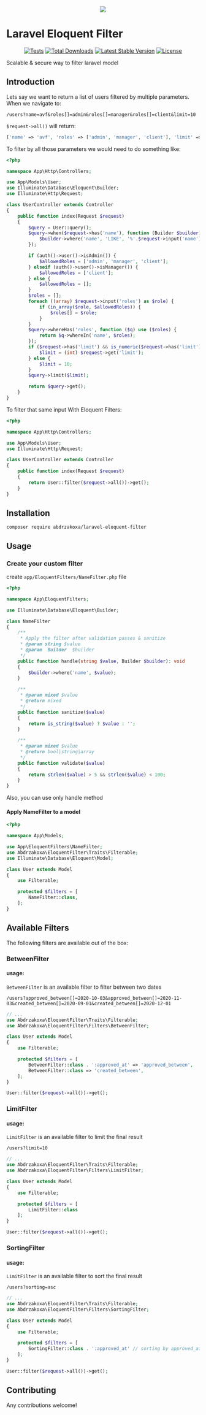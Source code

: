 <p align="center"><a href="https://laravel.com" target="_blank"><img src="https://banners.beyondco.de/Laravel%20Eloquent%20Filter.png?theme=light&packageName=abdrzakoxa%2Flaravel-eloquent-filter&pattern=architect&style=style_1&description=Make+your+laravel+eloquent+search+scalable+and+simple&md=1&showWatermark=0&fontSize=125px&images=filter&heights=auto"></a></p>

# Laravel Eloquent Filter
<p align="center">
<a href="https://github.com/abdrzakoxa/laravel-eloquent-filter/actions"><img src="https://img.shields.io/github/workflow/status/abdrzakoxa/laravel-eloquent-filter/run-tests?label=tests" alt="Tests"></a>
<a href="https://packagist.org/packages/abdrzakoxa/laravel-eloquent-filter"><img src="https://img.shields.io/packagist/dt/abdrzakoxa/laravel-eloquent-filter" alt="Total Downloads"></a>
<a href="https://packagist.org/packages/abdrzakoxa/laravel-eloquent-filter"><img src="https://img.shields.io/packagist/v/abdrzakoxa/laravel-eloquent-filter" alt="Latest Stable Version"></a>
<a href="https://packagist.org/packages/abdrzakoxa/laravel-eloquent-filter"><img src="https://img.shields.io/packagist/l/abdrzakoxa/laravel-eloquent-filter" alt="License"></a>
</p>
Scalable & secure way to filter laravel model

## Introduction
Lets say we want to return a list of users filtered by multiple parameters. When we navigate to:

`/users?name=avf&roles[]=admin&roles[]=manager&roles[]=client&limit=10`

`$request->all()` will return:

```php
['name' => 'avf', 'roles' => ['admin', 'manager', 'client'], 'limit' => '10']
```

To filter by all those parameters we would need to do something like:

```php
<?php

namespace App\Http\Controllers;

use App\Models\User;
use Illuminate\Database\Eloquent\Builder;
use Illuminate\Http\Request;

class UserController extends Controller
{
    public function index(Request $request)
    {
        $query = User::query();
        $query->when($request->has('name'), function (Builder $builder) use ($request) {
            $builder->where('name', 'LIKE', '%'.$request->input('name').'%');
        });

        if (auth()->user()->isAdmin()) {
            $allowedRoles = ['admin', 'manager', 'client'];
        } elseif (auth()->user()->isManager()) {
            $allowedRoles = ['client'];
        } else {
            $allowedRoles = [];
        }
        $roles = [];
        foreach ((array) $request->input('roles') as $role) {
            if (in_array($role, $allowedRoles)) {
                $roles[] = $role;
            }
        }
        $query->whereHas('roles', function ($q) use ($roles) {
            return $q->whereIn('name', $roles);
        });
        if ($request->has('limit') && is_numeric($request->has('limit')) && $request->get('limit') < 100) {
            $limit = (int) $request->get('limit');
        } else {
            $limit = 10;
        }
        $query->limit($limit);

        return $query->get();
    }
}
```
To filter that same input With Eloquent Filters:
```php
<?php

namespace App\Http\Controllers;

use App\Models\User;
use Illuminate\Http\Request;

class UserController extends Controller
{
    public function index(Request $request)
    {
        return User::filter($request->all())->get();
    }
}
```

## Installation
```
composer require abdrzakoxa/laravel-eloquent-filter
```

## Usage
### Create your custom filter
create `app/EloquentFilters/NameFilter.php` file
```php
<?php

namespace App\EloquentFilters;

use Illuminate\Database\Eloquent\Builder;

class NameFilter
{
    /**
     * Apply the filter after validation passes & sanitize
     * @param string $value
     * @param  Builder  $builder
     */
    public function handle(string $value, Builder $builder): void
    {
        $builder->where('name', $value);
    }

    /**
     * @param mixed $value
     * @return mixed
     */
    public function sanitize($value)
    {
        return is_string($value) ? $value : '';
    }

    /**
     * @param mixed $value
     * @return bool|string|array
     */
    public function validate($value)
    {
        return strlen($value) > 5 && strlen($value) < 100;
    }
}
```
Also, you can use only handle method
#### Apply NameFilter to a model
```php
<?php

namespace App\Models;

use App\EloquentFilters\NameFilter;
use Abdrzakoxa\EloquentFilter\Traits\Filterable;
use Illuminate\Database\Eloquent\Model;

class User extends Model
{
    use Filterable;

    protected $filters = [
        NameFilter::class,
    ];
}
```
## Available Filters 
The following filters are available out of the box:
### BetweenFilter
#### usage:
`BetweenFilter` is an available filter to filter between two dates

`/users?approved_between[]=2020-10-03&approved_between[]=2020-11-03&created_between[]=2020-09-01&created_between[]=2020-12-01`

```php
// ...
use Abdrzakoxa\EloquentFilter\Traits\Filterable;
use Abdrzakoxa\EloquentFilter\Filters\BetweenFilter;

class User extends Model
{
    use Filterable;

    protected $filters = [
        BetweenFilter::class . ':approved_at' => 'approved_between',
        BetweenFilter::class => 'created_between',
    ];
}
```
```php
User::filter($request->all())->get();
```
### LimitFilter
#### usage:
`LimitFilter` is an available filter to limit the final result

`/users?limit=10`

```php
// ...
use Abdrzakoxa\EloquentFilter\Traits\Filterable;
use Abdrzakoxa\EloquentFilter\Filters\LimitFilter;

class User extends Model
{
    use Filterable;

    protected $filters = [
        LimitFilter::class
    ];
}
```
```php
User::filter($request->all())->get();
```
### SortingFilter
#### usage:
`LimitFilter` is an available filter to sort the final result

`/users?sorting=asc`

```php
// ...
use Abdrzakoxa\EloquentFilter\Traits\Filterable;
use Abdrzakoxa\EloquentFilter\Filters\SortingFilter;

class User extends Model
{
    use Filterable;

    protected $filters = [
        SortingFilter::class . ':approved_at' // sorting by approved_at column
    ];
}
```
```php
User::filter($request->all())->get();
```

## Contributing
Any contributions welcome!

